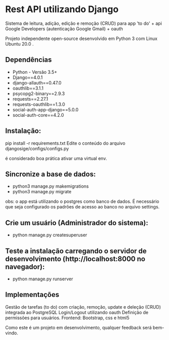 # Rest API utilizando Django
Sistema de leitura, adição, edição e remoção (CRUD) para app 'to do' + api Google Developers (autenticação Google Gmail) + oauth

Projeto independente open-source desenvolvido em Python 3 com Linux Ubuntu 20.0
.
## Dependências 

- Python - Versão 3.5+
- Django==4.0.1
- django-allauth==0.47.0
- oauthlib==3.1.1
- psycopg2-binary==2.9.3
- requests==2.27.1
- requests-oauthlib==1.3.0
- social-auth-app-django==5.0.0
- social-auth-core==4.2.0


## Instalação:

pip install -r requirements.txt
Edite o conteúdo do arquivo djangosige/configs/configs.py

é considerado boa prática ativar uma virtual env.

## Sincronize a base de dados:

- python3 manage.py makemigrations
- python3 manage.py migrate

obs: o app está utilizando o postgres como banco de dados. É necessário que seja configurado os padrões de acesso ao banco no arquivo settings.


## Crie um usuário (Administrador do sistema):

- python manage.py createsuperuser

## Teste a instalação carregando o servidor de desenvolvimento (http://localhost:8000 no navegador):
- python manage.py runserver


## Implementações
Gestão de tarefas (to do) com criação, remoção, update e deleção (CRUD) integrada ao PostgreSQL
Login/Logout utilizando oauth
Definição de permissões para usuários.
Frontend: Bootstrap, css e html5


Como este é um projeto em desenvolvimento, qualquer feedback será bem-vindo.
